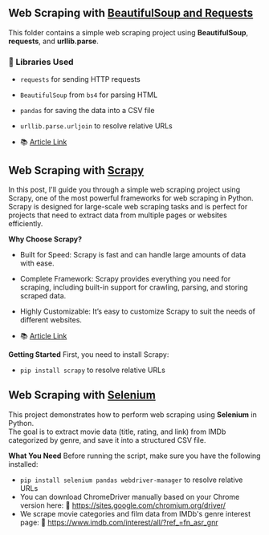 ## Web Scraping with [BeautifulSoup and Requests](https://github.com/AqilaFadia/Data-Scraping/blob/main/bs4%26req/bs2.py)

This folder contains a simple web scraping project using **BeautifulSoup**, **requests**, and **urllib.parse**.
### 🔧 Libraries Used
- `requests` for sending HTTP requests
- `BeautifulSoup` from `bs4` for parsing HTML
- `pandas` for saving the data into a CSV file
- `urllib.parse.urljoin` to resolve relative URLs

- 📚 [Article Link](https://medium.com/ai-in-plain-english/i-just-learned-web-scraping-and-scraped-1000-books-from-a-website-d4f326832846)

## Web Scraping with [Scrapy](https://github.com/AqilaFadia/Data-Scraping/tree/main/bookscraper)
In this post, I'll guide you through a simple web scraping project using Scrapy, one of the most powerful frameworks for web scraping in Python. Scrapy is designed for large-scale web scraping tasks and is perfect for projects that need to extract data from multiple pages or websites efficiently.

**Why Choose Scrapy?**
- Built for Speed: Scrapy is fast and can handle large amounts of data with ease.

- Complete Framework: Scrapy provides everything you need for scraping, including built-in support for crawling, parsing, and storing scraped data.

- Highly Customizable: It’s easy to customize Scrapy to suit the needs of different websites.
- 📚 [Article Link](https://medium.com/@rakyatambis/scrapy-tutorial-for-beginners-step-by-step-guide-to-web-scraping-in-python-5b97633117a3)

**Getting Started**
First, you need to install Scrapy:

- `pip install scrapy` to resolve relative URLs

## Web Scraping with [Selenium](https://github.com/AqilaFadia/Data-Scraping/blob/main/bs4%26req/bs2.py)

This project demonstrates how to perform web scraping using **Selenium** in Python.  
The goal is to extract movie data (title, rating, and link) from IMDb categorized by genre, and save it into a structured CSV file.

**What You Need**
Before running the script, make sure you have the following installed:
- `pip install selenium pandas webdriver-manager` to resolve relative URLs
- You can download ChromeDriver manually based on your Chrome version here:
🔗 https://sites.google.com/chromium.org/driver/
- We scrape movie categories and film data from IMDb's genre interest page:
🔗 https://www.imdb.com/interest/all/?ref_=fn_asr_gnr






